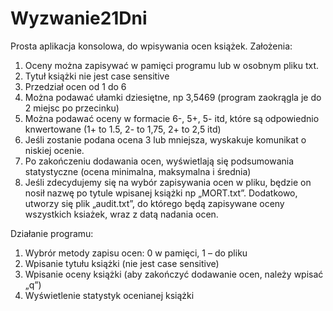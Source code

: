 # Wyzwanie21Dni

Prosta aplikacja konsolowa, do wpisywania ocen książek.
Założenia:
1.	Oceny można zapisywać w pamięci programu lub w osobnym pliku txt.
2.	Tytuł książki nie jest case sensitive
3.	Przedział ocen od 1 do 6
4.	Można podawać ułamki dziesiętne, np 3,5469 (program zaokrągla je do 2 miejsc po przecinku)
5.	Można podawać oceny w formacie 6-, 5+, 5- itd, które są odpowiednio knwertowane (1+ to 1.5, 2- to 1,75, 2+ to 2,5 itd)
6.	Jeśli zostanie podana ocena 3 lub mniejsza, wyskakuje komunikat o niskiej ocenie.
7.	Po zakończeniu dodawania ocen, wyświetlają się podsumowania statystyczne (ocena minimalna, maksymalna i średnia)
8.	Jeśli zdecydujemy się na wybór zapisywania ocen w pliku, będzie on nosił nazwę po tytule wpisanej książki np „MORT.txt”. Dodatkowo, utworzy się plik „audit.txt”, do którego będą zapisywane oceny wszystkich ksiażek, wraz z datą nadania ocen.


Działanie programu:
1.	Wybrór metody zapisu ocen: 0 w pamięci, 1 – do pliku
2.	Wpisanie tytułu książki (nie jest case sensitive)
3.	Wpisanie oceny książki (aby zakończyć dodawanie ocen, należy wpisać „q”)
4.	Wyświetlenie statystyk ocenianej książki

